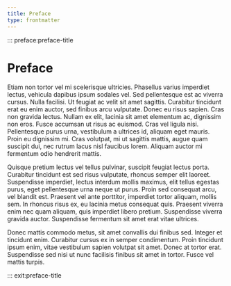 ```yaml
---
title: Preface
type: frontmatter
---
```


::: preface:preface-title

# Preface

Etiam non tortor vel mi scelerisque ultricies. Phasellus varius imperdiet lectus, vehicula dapibus ipsum sodales vel. Sed pellentesque est ac viverra cursus. Nulla facilisi. Ut feugiat ac velit sit amet sagittis. Curabitur tincidunt erat eu enim auctor, sed finibus arcu vulputate. Donec eu risus sapien. Cras non gravida lectus. Nullam ex elit, lacinia sit amet elementum ac, dignissim non eros. Fusce accumsan ut risus ac euismod. Cras vel ligula nisi. Pellentesque purus urna, vestibulum a ultrices id, aliquam eget mauris. Proin eu dignissim mi. Cras volutpat, mi ut sagittis mattis, augue quam suscipit dui, nec rutrum lacus nisl faucibus lorem. Aliquam auctor mi fermentum odio hendrerit mattis.

Quisque pretium lectus vel tellus pulvinar, suscipit feugiat lectus porta. Curabitur tincidunt est sed risus vulputate, rhoncus semper elit laoreet. Suspendisse imperdiet, lectus interdum mollis maximus, elit tellus egestas purus, eget pellentesque urna neque ut purus. Proin sed consequat arcu, vel blandit est. Praesent vel ante porttitor, imperdiet tortor aliquam, mollis sem. In rhoncus risus ex, eu lacinia metus consequat quis. Praesent viverra enim nec quam aliquam, quis imperdiet libero pretium. Suspendisse viverra gravida auctor. Suspendisse fermentum sit amet erat vitae ultrices.

Donec mattis commodo metus, sit amet convallis dui finibus sed. Integer et tincidunt enim. Curabitur cursus ex in semper condimentum. Proin tincidunt ipsum enim, vitae vestibulum sapien volutpat sit amet. Donec at tortor erat. Suspendisse sed nisi ut nunc facilisis finibus sit amet in tortor. Fusce vel mattis turpis.

::: exit:preface-title